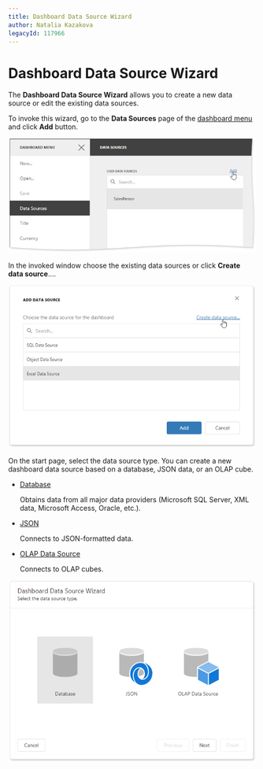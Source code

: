 ```yaml
---
title: Dashboard Data Source Wizard
author: Natalia Kazakova
legacyId: 117966
---
```

# Dashboard Data Source Wizard

The **Dashboard Data Source Wizard** allows you to create a new data source or edit the existing data sources.

To invoke this wizard, go to the **Data Sources** page of the [dashboard menu](../ui-elements/dashboard-menu.md) and click **Add** button.

![](../../../images/dashboard-data-sources-add-button.png)

In the invoked window choose the existing data sources or click **Create data source**....

![](../../../images/dashboard-create-data-source.png) 

On the start page, select the data source type. You can create a new dashboard data source based on a database, JSON data, or an OLAP cube.

* [Database](../provide-data/dashboard-data-source-wizard/specify-data-source-settings-database.md)

  Obtains data from all major data providers (Microsoft SQL Server, XML data, Microsoft Access, Oracle, etc.).

* [JSON](../provide-data/dashboard-data-source-wizard/specify-data-source-settings-json.md)

  Connects to JSON-formatted data.

* [OLAP Data Source](../provide-data/dashboard-data-source-wizard/specify-data-source-settings-olap.md) 

  Connects to OLAP cubes.

![](../../../images/dashboard-data-source-types.png)

